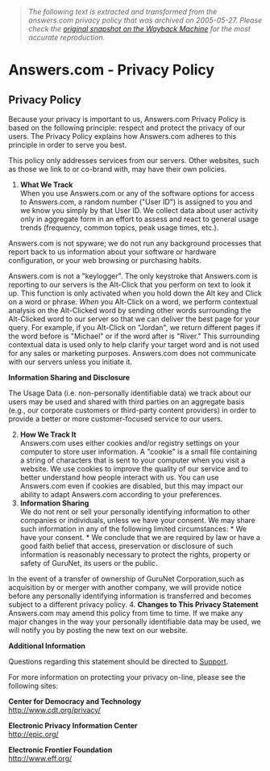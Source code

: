 > *The following text is extracted and transformed from the answers.com privacy policy that was archived on 2005-05-27. Please check the [original snapshot on the Wayback Machine](https://web.archive.org/web/20050527222502id_/http%3A//www.answers.com/main/privacy.jsp) for the most accurate reproduction.*

# Answers.com - Privacy Policy

## Privacy Policy

Because your privacy is important to us, Answers.com Privacy Policy is based on the following principle: respect and protect the privacy of our users. The Privacy Policy explains how Answers.com adheres to this principle in order to serve you best. 

This policy only addresses services from our servers. Other websites, such as those we link to or co-brand with, may have their own policies. 

  1. **What We Track**  
When you use Answers.com or any of the software options for access to Answers.com, a random number ("User ID") is assigned to you and we know you simply by that User ID. We collect data about user activity only in aggregate form in an effort to assess and react to general usage trends (frequency, common topics, peak usage times, etc.). 

Answers.com is not spyware; we do not run any background processes that report back to us information about your software or hardware configuration, or your web browsing or purchasing habits. 

Answers.com is not a "keylogger". The only keystroke that Answers.com is reporting to our servers is the Alt-Click that you perform on text to look it up. This function is only activated when you hold down the Alt key and Click on a word or phrase. _When_ you Alt-Click on a word, we perform contextual analysis on the Alt-Clicked word by sending other words surrounding the Alt-Clicked word to our server so that we can deliver the best page for your query. For example, if you Alt-Click on "Jordan", we return different pages if the word before is "Michael" or if the word after is "River." This surrounding contextual data is used only to help clarify your target word and is not used for any sales or marketing purposes. Answers.com does not communicate with our servers unless you initiate it. 

**Information Sharing and Disclosure**

The Usage Data (i.e. non-personally identifiable data) we track about our users may be used and shared with third parties on an aggregate basis (e.g., our corporate customers or third-party content providers) in order to provide a better or more customer-focused service to our users. 

  2. **How We Track It**  
Answers.com uses either cookies and/or registry settings on your computer to store user information. A "cookie" is a small file containing a string of characters that is sent to your computer when you visit a website. We use cookies to improve the quality of our service and to better understand how people interact with us. You can use Answers.com even if cookies are disabled, but this may impact our ability to adapt Answers.com according to your preferences. 
  3. **Information Sharing**  
We do not rent or sell your personally identifying information to other companies or individuals, unless we have your consent. We may share such information in any of the following limited circumstances:
    * We have your consent.
    * We conclude that we are required by law or have a good faith belief that access, preservation or disclosure of such information is reasonably necessary to protect the rights, property or safety of GuruNet, its users or the public.
  
In the event of a transfer of ownership of GuruNet Corporation,such as acquisition by or merger with another company, we will provide notice before any personally identifying information is transferred and becomes subject to a different privacy policy. 
  4. **Changes to This Privacy Statement**  
Answers.com may amend this policy from time to time. If we make any major changes in the way your personally identifiable data may be used, we will notify you by posting the new text on our website. 



**Additional Information**

Questions regarding this statement should be directed to [Support](https://web.archive.org/web/20050527222502id_/http%3A//www.answers.com/main/contact_us.jsp).

For more information on protecting your privacy on-line, please see the following sites:

**Center for Democracy and Technology**  
<http://www.cdt.org/privacy/>

**Electronic Privacy Information Center**  
<http://epic.org/>

**Electronic Frontier Foundation**  
<http://www.eff.org/>
